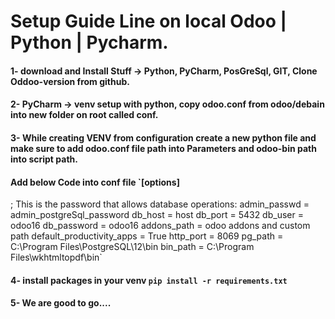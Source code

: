 # Setup Guide Line on local Odoo | Python | Pycharm.

#### 1- download and Install Stuff  -> Python, PyCharm, PosGreSql, GIT, Clone Oddoo-version from github.
#### 2- PyCharm -> venv setup with python, copy odoo.conf from odoo/debain into new folder on root called conf.
#### 3- While creating VENV from configuration create a new python file and make sure to add odoo.conf file path into Parameters and odoo-bin path into script path.
#### Add below Code into conf file `[options]
; This is the password that allows database operations:
admin_passwd = admin_postgreSql_password
db_host = host
db_port = 5432
db_user = odoo16
db_password = odoo16
addons_path = odoo addons and custom path
default_productivity_apps = True
http_port = 8069
pg_path = C:\Program Files\PostgreSQL\12\bin
bin_path = C:\Program Files\wkhtmltopdf\bin` 
#### 4- install packages in your venv `pip install -r requirements.txt`
#### 5- We are good to go....  